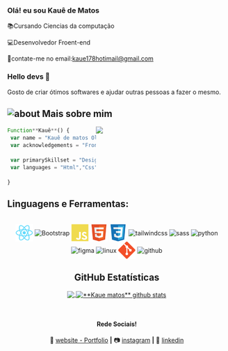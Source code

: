 ### Olá! eu sou Kauê de Matos

 📚Cursando Ciencias da computação
 
💻Desenvolvedor Froent-end

📩contate-me no email:kaue178hotimail@gmail.com
 
 ### Hello devs 👋

Gosto de criar ótimos softwares e ajudar outras pessoas a fazer o mesmo.

## <img width="45" alt="about" src="https://cdn.jsdelivr.net/gh/devicons/devicon/icons/javascript/javascript-plain.svg"> Mais sobre mim

<img align="right" width="300" src="![image](https://user-images.githubusercontent.com/98132837/211220797-372f0236-75f4-4cf8-864c-09c7e25121cb.png)
" />

```javascript
Function**Kauê**() {
 var name = "Kauê de matos Oliveira"
 var acknowledgements = "Front-end,Design UI/UX / Back-end"
 
 var primarySkillset = "Design UI/UX,Design Responsivo/Criação de sites - Voltade de aprender"
 var languages = "Html","Css" "Python", "JavaScript", "React"

}
```

## **Linguagens e Ferramentas:**  

 <div align="center" valign="top"><br>
  <img align="center" alt="React" height="40" width="40" src="https://raw.githubusercontent.com/devicons/devicon/master/icons/react/react-original.svg">
  <img align="center" alt="Bootstrap" height="40" width="40" src="https://cdn.jsdelivr.net/gh/devicons/devicon/icons/bootstrap/bootstrap-original-wordmark.svg">
  <img align="center" alt="Js" height="40" width="40" src="https://raw.githubusercontent.com/devicons/devicon/master/icons/javascript/javascript-plain.svg">
  <img align="center" alt="HTML" height="40" width="40" src="https://raw.githubusercontent.com/devicons/devicon/master/icons/html5/html5-original.svg">
  <img align="center" alt="CSS" height="40" width="40" src="https://raw.githubusercontent.com/devicons/devicon/master/icons/css3/css3-original.svg">
  <img align="center" alt="tailwindcss" height="40" width="40" src="https://cdn.jsdelivr.net/gh/devicons/devicon/icons/tailwindcss/tailwindcss-plain.svg"/>
  <img align="center" alt="sass"  height="40" width="40" src="https://cdn.jsdelivr.net/gh/devicons/devicon/icons/sass/sass-original.svg" />
  <img align="center" alt="python" height="40" width="40" src="https://cdn.jsdelivr.net/gh/devicons/devicon/icons/python/python-original.svg">
 <img align="center" alt="figma" height="40" width="40" src="https://cdn.jsdelivr.net/gh/devicons/devicon/icons/figma/figma-original.svg">
   <img align="center" alt="linux" height="40" width="40" src="https://cdn.jsdelivr.net/gh/devicons/devicon/icons/linux/linux-original.svg" />
  <img align="center" alt="git" height="40" width="40" src="https://raw.githubusercontent.com/devicons/devicon/master/icons/git/git-original.svg">
  <img align="center" alt="github" height="40" width="40" src="https://github.com/duribeiro/duribeiro/blob/main/assets/GitHub.png">
  

## **GitHub Estatísticas**

<a href="https://github.com/ikauematos">
  <img align="center" width = "300px"src="https://github-readme-stats.vercel.app/api/top-langs/?username=ikauematos&theme=swift&hide_langs_below=1" />
</a>

<a href="https://github.com/ikauematos">
 <img align="center" src="https://github-readme-stats.vercel.app/api?username=ikauematos&show_icons=true&theme=swift&line_height=27" alt="**Kaue matos** github stats"/>
</a>

[website - Portfolio]: https://ikauematos.github.io/Portfolio/
[instagram]: https://www.instagram.com/kauematos2003/
[linkedin]: https://www.linkedin.com/in/kauê-matos-oliveira-a76410213/
<br>

#### Rede Sociais!

🏡 [website - Portfolio][website - Portfolio] **|** 
📷 [instagram][instagram] **|** 
👔 [linkedin][linkedin]
  
 
</div>



